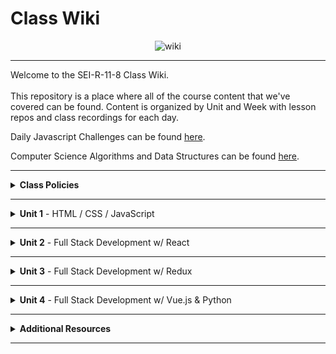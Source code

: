 # Class Wiki

<div align="center">
  <img src="https://i.imgur.com/e2Ma89q.png" alt="wiki">
</div>

___
Welcome to the SEI-R-11-8 Class Wiki. <br/><br/> This repository is a place where all of the course content that we've covered can be found. Content is organized by Unit and Week with lesson repos and class recordings for each day.

Daily Javascript Challenges can be found [here](https://github.com/SEI-R-11-8/daily_js_challenges).

Computer Science Algorithms and Data Structures can be found [here](https://github.com/SEI-R-11-8/cs_data_structures).

___
<details><summary><strong>Class Policies</strong></summary><p>
  
Below, you will find Class Policies and Requirements as laid out in Orientation and conveyed by the Instructional Team.  We compile them here for your reference and review.
  
</p>

<ul type="none">

<li><details><summary><strong>Code of Conduct</strong></summary><p>
  
<ul>
  <li>Foster a productive classroom environment.</li>
  <li>Treat others with respect and dignity.</li>
  <li>Remember that everyone is coming at this with a different background.</li>
  <li>Professionalism in all methods of communication, both in-person <i>and</i> online.
    <ul>
      <li>Slack is an extension of our on-campus community. We ask that you remain courteous, respectful, and professional while engaging on Slack.</li>
    </ul>
  </li>
  <li><b>Zero tolerance for plagiarism and cheating.</b></li>
</ul>
  
</p></details></li>

<li><details><summary><strong>Deliverable Submission Requirements</strong></summary><p>
  
<ul>
  <li>Deliverables must be submitted following the <a href="https://github.com/SEI-R-11-8/template_pull_request">PR Guidelines</a>.</li>
  <li>Students must meet deliverable requirements for the submission to be marked as "Complete".</li>
  <li>Deliverables are <i>always</i> due the following class day at the beginning of class, unless otherwise stated.</li>
  <li>There is a grace period for re-submission or late submission.  All re-submits/late submits are due the <b>Monday following the week of assignment</b>.
    <ul>
      <li>Deliverables assigned on Fridays <b>do not</b> have a re-submit <i>or</i> late submit grace period.</li>
      <li>Deliverables submitted <i>after</i> the grace period <b>will not</b> be graded or accepted and will be marked as "Incomplete".</li>
    </ul>
  </li>
</ul>
  
</p></details></li>

<li><details><summary><strong>Graduation Requirements</strong></summary><p>
  
<ul>
  <li>Meet Project Requirements.
    <ul><li>Satisfactorily complete and present a project for <i>each</i> of the <b>4</b> units.</li></ul>
  </li>
  <li>Submit and complete a <i>minimum</i> of <b>80%</b> of deliverables (labs, homework, etc.).</li>
  <li>Adhere to attendance policy.
    <ul>
      <li>Students are allowed <b>3</b> absences over the <i>entire</i> course.</li>
      <li><b>3</b> tardies or early departures equals <b>1</b> absence.</li>
      <li>Tardy policy <i>includes</i> Outcomes participation.</li>
    </ul>
  </li>
</ul>
  
</p></details></li>

<li><details><summary><strong>A Note on Plagiarism</strong></summary><p>
  
<ul>
  <li>Plagiarism is a serious offense and grounds for immediate withdrawal.</li>
  <li>You are encouraged to ask others, including students, instructors, and Stack Overflow for help. However, it is <b><i>not acceptable to copy</i></b> another persons code and submit it as your own. More importantly, it is detrimental to your learning and growth.</li>
  <li>Small snippets of code that solve small problems taken from Stack Overflow are generally an exception to this rule. If you aren't sure, it is your responsibility to <b><i>ask your instructor</i></b>. To be on the safe side, we ask that you credit the person/resource you got the code from in a comment, and let an instructor take a look at it.</li>
</ul>
  
</p></details></li>

<li><details><summary><strong>Observed Holidays</strong></summary><p>

<p>
The following dates are observed Holidays for this Software Engineering Immersive.  There will be no class days on or within any of the date ranges listed below.  If you have any questions regarding Holidays, or have a special circumstance, please don't hesitate to reach out to your Instructional Associate.
</p>
  
| Holiday | Dates |
|:---:|:---:|
| Veteran's Day | November 11th, 2021 |
| Thanksgiving | November 24th, 2021 - November 26th, 2021 |
| Christmas/New Year's | December 24th, 2021 - December 31st, 2021 |
| Martin Luther King Jr. Day | January 17th, 2022 |
  
</p></details></li>
  
</ul></details>

____
<details><summary><strong>Unit 1</strong> - HTML / CSS / JavaScript</summary><p>

<ul type="none">
  
  <li><details><summary><strong>Week 1</strong></summary><p>
  
  <p>
  In Week 1, we review the fundamental concepts of <b>HTML</b>, <b>CSS</b>, and <b>JavaScript</b> along with introducing <b>git</b> workflow, <b>terminal</b> commands, and writing professional <b>markdown</b> files. 
  </p>
  
  <ul type="none">

  <li><details><summary>Repos</summary><p>

  | Day 1 | Day 2 | Day 3 | Day 4 | Day 5 |
  |:---:|:---:|:---:|:---:|:---:|
  | [Installfest](https://github.com/SEI-R-11-8/u1_installfest) | [Github / Homework Submission](https://github.com/SEI-R-11-8/u1_lesson_github) | [Flexbox Froggy](https://flexboxfroggy.com/) | Veteran's Day | [Grid Garden](https://cssgridgarden.com/) |
  | [Terminal Lesson](https://github.com/SEI-R-11-8/u1_lesson_terminal) | [Intro to HTML](https://github.com/SEI-R-11-8/u1_lesson_intro_HTML) | [JS Datatypes](https://github.com/SEI-R-11-8/u1_lesson_js_data_types) |  | [Intro to JS DOM](https://github.com/SEI-R-11-8/u1_lesson_intro_DOM) |
  | [Git Lesson](https://github.com/SEI-R-11-8/u1_lesson_git) | [Intro to CSS](https://github.com/SEI-R-11-8/u1_lesson_intro_CSS) | [JS Arrays](https://github.com/SEI-R-11-8/u1_lesson_js_arrays) |  | [JS DOM Quotes Lab](https://github.com/SEI-R-11-8/u1_lab_DOM_quotes) |
  | [VS Code Lesson](https://github.com/SEI-R-11-8/u1_lesson_VSCode) | [Fake Resume Lab](https://github.com/SEI-R-11-8/u1_lab_fake_resume) | [JS Loops & Control Flow](https://github.com/SEI-R-11-8/u1_lesson_loops_and_control_flow) |  | [JS Events](https://github.com/SEI-R-11-8/u1_lesson_js_events) |
  | [Star Wars Homework](https://github.com/SEI-R-11-8/u1_hw_star_wars) | [Flexbox / Grid](https://github.com/SEI-R-11-8/u1_lesson_flex_grid) | [JS Functions](https://github.com/SEI-R-11-8/u1_lesson_js_functions) |  | [JS Dots Game Lab](https://github.com/SEI-R-11-8/u1_lab_dots) |
  |  | [Markdown / ReadMe Homework](https://github.com/SEI-R-11-8/u1_hw_markdown) | [JS Scope](https://github.com/SEI-R-11-8/u1_lesson_js_scope) |  | [Tic Tac Toe Homework](https://github.com/SEI-R-11-8/u1_hw_tic_tac_toe) |
  |  |  | [Control Flow Adventure Homework](https://github.com/SEI-R-11-8/u1_hw_control_flow_adventure) |  |  |

  </p></details></li>


  <li><details><summary>Class Recordings - Group 1</summary><p>

  | Day 1 | Day 2 | Day 3 | Day 4 | Day 5 |
  |:---:|:---:|:---:|:---:|:---:|
  | [Recording](https://generalassembly.zoom.us/rec/share/as27wKEs5ZKqKdxbgviXMp2wTE5XOXZljw57eP7e22rbqovnMSo73QflxErm1UUT.fC4bQS5xrjRNjeZi) | [Recording](https://generalassembly.zoom.us/rec/share/PuLJpqp7-Zu3VBTepul8lIDyC3LfqSs_7tAWGES2LAnAapJUQN_Y5Ezq970iVf3W.zCw10SaR60lUf74y) | [Recording](https://generalassembly.zoom.us/rec/share/yW7vOAmFVLD8QyW0oiX-ilRidEBzPFHspOHKX_QCNwpcg7A2u9DW1WqWCtgxvHRh.c97WOeVAjZU-VY5A) | No Recording | [Recording](https://generalassembly.zoom.us/rec/share/4HnkXa-s1p0beq86TvqxGbu6eenpU4gMn9_TOJUopPw6c7Vyve95ght_M3oVtsHb.ae0IQPhXEh5Ig28m) |
  | Passcode: `DdhA?5?e` | Passcode: `Nhk6!B3*` | Passcode: `&V9pe6$y` |  | Passcode: `4%iE2cC8` |

  </p></details></li>

  <li><details><summary>Class Recordings - Group 2</summary><p>

  | Day 1 | Day 2 | Day 3 | Day 4 | Day 5 |
  |:---:|:---:|:---:|:---:|:---:|
  | [Recording](https://generalassembly.zoom.us/rec/share/bY93M1gmrRiwMIIN1b7oSRsV2zJ4ONF4b3kfZ09Fx4-wm2xx7WWASpyxcBhX6DMS.lupxx_8rGf7JesxW) | [Recording](https://generalassembly.zoom.us/rec/share/26RMeIwfPUBJZ9w6qLDgZoYLHmHi40Fkbw64pVVrkKfdbryj4bM5FEbu3HN5P_Ko.2tKq3uwIInxeTk0t) | [Recording](https://generalassembly.zoom.us/rec/share/mA9U2s1k30T5zrwM98nCPSfWefgjWQfQDuDWxYNf3boW_0s_B5AAnz1CYRssPfQW.yFw_GHgADCgGSpVH) | No Recording | [Recording](https://generalassembly.zoom.us/rec/share/4HnkXa-s1p0beq86TvqxGbu6eenpU4gMn9_TOJUopPw6c7Vyve95ght_M3oVtsHb.ae0IQPhXEh5Ig28m) |
  | Passcode: `4zzW^N8&` | Passcode: `mq1P22.b` | Passcode: `6w&ZMbQp` |  | Passcode: `4%iE2cC8` |

  </p></details></li>
  
  </ul>
  
  ___
  </p></details></li>
  
  <li><details><summary><strong>Week 2</strong></summary><p>
  
  <p>
  In Week 2, we practiced more <b>DOM Manipulation</b> and were introduced to <b>Daily JavaScript Challenges</b> and basic algorithmic problem solving. We and learned about <b>ES6</b> syntax along with <b>Higher Order Functions</b> and <b>Object Oriented Programming</b> in JavaScript.
  </p>
  
  <ul type="none">

  <li><details><summary>Repos</summary><p>
  
  | Day 1 | Day 2 | Day 3 | Day 4 | Day 5 |
  |:---:|:---:|:---:|:---:|:---:|
  | [Intro Daily JS Challenges](https://github.com/SEI-R-11-8/daily_js_challenges) | [JS HOF](https://github.com/SEI-R-11-8/u1_lesson_HOF) | [Box Model Practice](https://github.com/SEI-R-11-8/u1_lab_box_model) | Project Worktime | Project Worktime | 
  | [JS Objects](https://github.com/SEI-R-11-8/u1_lesson_js_objects) | [JS HOF Lab](https://github.com/SEI-R-11-8/u1_lab_HOF) | [JS Fast & Furious Lab](https://github.com/SEI-R-11-8/u1_lab_fast_and_furious) |  |  |  
  | [Jurassic Objects Lab](https://github.com/SEI-R-11-8/u1_lab_jurassic_objects) | [Intro to OOP](https://github.com/SEI-R-11-8/u1_lesson_OOP) | [P1 Prompt](https://github.com/SEI-R-11-8/u1_project_prompt) |  |  | 
  | [ES6 Syntax](https://github.com/SEI-R-11-8/u1_lesson_ES6) | [OOP Exercise Lab](https://github.com/SEI-R-11-8/u1_lab_OOP_exercise) |  |  |  | 
  | [ES6 Lab](https://github.com/SEI-R-11-8/u1_lab_ES6_practice) | [Donut Adventure Homework](https://github.com/SEI-R-11-8/u1_hw_donut_adventure) |  |  |  | 
  |  | [JS HOF Homework](https://github.com/SEI-R-11-8/u1_hw_HOF) |  |  |  | 
  
  </p></details></li>


  <li><details><summary>Class Recordings - Group 1</summary><p>

  | Day 1 | Day 2 | Day 3 | Day 4 | Day 5 |
  |:---:|:---:|:---:|:---:|:---:|
  | [Recording](https://generalassembly.zoom.us/rec/share/as6F4CgbHeW_VKZ6m88mCXydTlcK0Gl4u1WPEA0BDtWg4rZm3rhZ2Ar_BMfJuvCA.UkhObJ6KRNrdmy9C) | [Recording](https://generalassembly.zoom.us/rec/share/VMkYr_Yu_9aqwUBgZBWbNwg6-rqXNh88_VhoTMyFyCntWL66u3j7W1WA68O_rOjR.528wd4XFOwlR4CuV) | No Recording | No Recording | No Recording |
  | Passcode: `01AuV5i=` | Passcode: `M#zv3u5h` |  |  |  |

  </p></details></li>

  <li><details><summary>Class Recordings - Group 2</summary><p>

  | Day 1 | Day 2 | Day 3 | Day 4 | Day 5 |
  |:---:|:---:|:---:|:---:|:---:|
  | [Recording](https://generalassembly.zoom.us/rec/share/HTWvWciJF7mLDK4-y9kQUHptvB-GW2jQDpdbJdzljzUK_CFYVmNCuYIBeGLC3iQk.fu1kF3s7cZybW2jt) | [Recording](https://generalassembly.zoom.us/rec/share/yuVGp880PxgoNCp07ROxiXgISDQ6Nv8GP9ARa5Mh3vGEjXnTJgI-cYihV1N0AVcj.Rb-pjifg3YJmbjK3) | No Recording | No Recording | No Recording |
  | Passcode: `U&a7ZxEh` | Passcode: `zi6%+W$d` |  |  |  |

  </p></details></li>
  
  </ul>
  
  </p></details></li>

</p></details>

___
<details><summary><strong>Unit 2</strong> - Full Stack Development w/ React</summary><p>

<ul type="none">

  <li><details><summary><strong>Week 4</strong></summary><p>
  
   <p>
     In Week 4, we started the week by learning how to call on external data sources with <b>APIs</b>.  Then we learned all about <b>React</b> and what an amazing JavaScript library it can be for developers. We learned the concepts of <b>components</b>, <b>props</b>, and about <b>React Hooks</b> and <b>functional components</b>. We learned about <b>useState</b> and how to use it to manage our state within our apps.
  </p>
  
  <ul type="none">

  <li><details><summary>Repos</summary><p>
  
  | Day 1 | Day 2 | Day 3 | Day 4 | Day 5 |
  |:---:|:---:|:---:|:---:|:---:|
  | [Intro to APIs](https://github.com/SEI-R-11-8/u1_lesson_intro_to_APIs) | [Momentum Lab](https://github.com/SEI-R-11-8/u2_lab_momentum) | [Intro to React](https://github.com/SEI-R-11-8/u2_lesson_intro_to_react) | [Component Heirarchy Diagrams](https://github.com/SEI-R-11-8/u2_lesson_component_heirarchy) | [Intro to State & Hooks](https://github.com/SEI-R-11-8/u2_lesson_intro_to_state) | 
  | [Dogs API Lab](https://github.com/SEI-R-11-8/u1_lab_API_dogs) | [Dougie the Donut & Pizza Rat Lab / Homework](https://github.com/SEI-R-11-8/u2_lab_dougie_and_pizza_rat) | [React Components](https://github.com/SEI-R-11-8/u2_lesson_react_components) | [React Props](https://github.com/SEI-R-11-8/u2_lesson_react_props) | [Hooks ATM Lab](https://github.com/SEI-R-11-8/u2_lab_hooks_ATM) |  
  | [TMDB Lab / Homework](https://github.com/SEI-R-11-8/u1_lab_TMDB_API) | []() | []() | [LOTR Lab](https://github.com/SEI-R-11-8/u2_lab_react_LOTR) | [Likes Lab](https://github.com/SEI-R-11-8/u2_lab_likes) | 
  | []() | []() | []() | [Mapping Components](https://github.com/SEI-R-11-8/u2_lesson_react_mapping_components) | [Groceries Lab](https://github.com/SEI-R-11-8/u2_lab_groceries) | 
  | []() | []() | []() | [Mapping Components Lab](https://github.com/SEI-R-11-8/u2_lab_mapping_components) | [Dr. Who Lab](https://github.com/SEI-R-11-8/u2_lab_dr_who) | 
  | []() | []() | []() | [React Quiz](https://github.com/SEI-R-11-8/u2_quiz_react) | [Movie Mapping Homework](https://github.com/SEI-R-11-8/u2_hw_mapping_components) | 
  
  </p></details></li>


  <li><details><summary>Class Recordings - Group 1</summary><p>

  | Day 1 | Day 2 | Day 3 | Day 4 Morning | Day 4 Afternoon | Day 5 |
  |:---:|:---:|:---:|:---:|:---:|:---:|
  | [Recording](https://generalassembly.zoom.us/rec/share/SloP9J63QytxyN_h9g7gkFG464eCaX6OK3XIR4rCIcDIX9iKj7raNzeZ5iqYTQkJ.RCc1u4nAQOYE0RYC) | No Recording | [Recording](https://generalassembly.zoom.us/rec/share/YwoxjcxHcj844UNIdJcH9tvg-8eB7AV7Rmf3Z3e_qO1b0_GxMYcRlZPlZZfvYClQ.J0_Ao_SWNlyUQPDY) | [Recording](https://generalassembly.zoom.us/rec/share/Yw351yy24Wa9yvhIHBM8d2aRHI0CG2uUX2C1_Hnhj1RZDOieNgy38uJ1zXz4p_mE.1ReVUn-WCF96k0LZ) | [Recording](https://generalassembly.zoom.us/rec/share/aNnVQvqLF8PN9qWvRCOLbtKDIpS5bETtS9TbAHpySP324JizFKcyWqc8B1f3rN3V.f1dzCyRoLa6azcxD) | [Recording](https://generalassembly.zoom.us/rec/share/BemQNMGaUhndvAJiG8FkzdICzGfJcfeK5KJJWHOiuaDgbpUAm6-FeeuDacBRSrcI._WAU7Yy8TXVWs6pR) |
  | Passcode: `EaFDyS1%` |  | Passcode: `9.&3S#7%` | Passcode: `i%65#D^=` | Passcode: `Q&r0VPc*` | Passcode: `@5vSSceZ` |

  </p></details></li>

  <li><details><summary>Class Recordings - Group 2</summary><p>

  | Day 1 | Day 2 | Day 3 | Day 4 Morning | Day 4 Afternoon | Day 5 |
  |:---:|:---:|:---:|:---:|:---:|:---:|
  | [Recording](https://generalassembly.zoom.us/rec/share/euIAxIvwp3ipF12Sn8IKgTqyDIqtgjp6uGmsIF2hl4fO7Qaxqv472a6cxXi0bQpy.Ta_f2YOQTRGsNYAO) | No Recording | [Recording](https://generalassembly.zoom.us/rec/share/bCaeT4jNIwNqaPhlmXtA2YL2oyfBLsf-EZrvsdW4IrUwrGdG0Vew1OeVM3nnKQGL.EJc5n2CLatDtoBhJ) | [Recording](https://generalassembly.zoom.us/rec/share/AzdUeN0kHfz35r5B1Wrs5Ws2rBc2OybjihbS10WVS2oJL3XNeNd6ANrkwN6Yi7Bq.4kJgQrdC2CbkA54Y) | [Recording](https://generalassembly.zoom.us/rec/share/WQc85LfazpNO-XhqAp8kdc4dLzDx4R2Pofiy3Z-SkAj384SXPO_pTY3KjPdQoIaY.dYIhU3jNACP2OJJ-) | [Recording](https://generalassembly.zoom.us/rec/share/_XsYvtRT5DwqVPGdnk_-sXoSF9tpNVj-oQucMQBZG35xIR10TZ6siHzyP39uOZTU.e628mHL25taiIKGH) |
  | Passcode: `&xH3j+I9` |  | Passcode: `&JD8.va9` | Passcode: `JQxc9ft?` | Passcode: `9r*R9#5S` | Passcode: `9T=Z#&B2` |

  </p></details></li>
  
  </ul>
  
  ___
  </p></details></li>
  
  <li><details><summary><strong>Week 5</strong></summary><p>
  
  <p>
  In Week 5, we moved into more complicated React Hooks like <b>useEffect</b> and <b>useReducer</b>.  We learned about the idea of <b>conditional rendering</b> and how we can use our user's input to influence our output.  We were also introduced to <b>React Router</b> and got to see how it gives us powerful new tools to build our React Apps. Then we were introduced to back-end and got to practice using <b>Express</b> and <b>Express Middleware</b>.  We also learned how to implement <b>controllers</b>.  We then got a taste of <b>MongoDB</b> and <b>mongoose</b> as a way to store our app's data.
  </p>
  
  <ul type="none">

  <li><details><summary>Repos</summary><p>
  
  | Day 1 | Day 2 | Day 3 | Day 4 | Day 5 |
  |:---:|:---:|:---:|:---:|:---:|
  | [Intro to useEffect](https://github.com/SEI-R-11-8/u2_lesson_useEffect) | [Intro to useReducer](https://github.com/SEI-R-11-8/u2_lesson_useReducer) | [React Router](https://github.com/SEI-R-11-8/u2_lesson_react_router) | [Intro to Express](https://github.com/SEI-R-11-8/u2_lesson_express_intro) | [ERDs](https://github.com/SEI-R-11-8/u2_lesson_ERD) | 
  | [Stoplight Lab](https://github.com/SEI-R-11-8/u2_lab_useEffect_stoplight) | [CSS Manipulator Lab / Homework](https://github.com/SEI-R-11-8/u2_lab_CSS_manipulator) | [React Router Lab](https://github.com/SEI-R-11-8/u2_lab_react_router) | [Express Routes](https://github.com/SEI-R-11-8/u2_lesson_express_routing) | [MongoDB](https://github.com/SEI-R-11-8/u2_lesson_mongoDB) |  
  | [React Conditional Rendering](https://github.com/SEI-R-11-8/u2_lesson_react_conditional_rendering) | [React w/ APIs](https://github.com/SEI-R-11-8/u2_lesson_react_APIs) | [RAWG Router Homework](https://github.com/SEI-R-11-8/u2_hw_RAWG_router) | [Intro to Middleware](https://github.com/SEI-R-11-8/u2_lesson_express_middleware) | [MongoDB Sneakers Lab](https://github.com/SEI-R-11-8/u2_lab_mongoDB_sneakers) | 
  | [Conditional Rendering Lab](https://github.com/SEI-R-11-8/u2_lab_conditional_rendering) | [Kanye useEffect Lab](https://github.com/SEI-R-11-8/u2_lab_kanye_useEffect) | []() | [Express Controllers](https://github.com/SEI-R-11-8/u2_lesson_express_controllers) | [Mongo / Mongoose Data Model](https://github.com/SEI-R-11-8/u2_lesson_mongoose_data_model) | 
  | [React Calculator Homework](https://github.com/SEI-R-11-8/u2_hw_react_hooks_calculator) | []() | []() | [Express Fruits Homework](https://github.com/SEI-R-11-8/u2_hw_express_fruits) | [Mongoose Express](https://github.com/SEI-R-11-8/u2_lab_mongoose_express) | 
  | []() | []() | []() | []() | [Mongoose Plants](https://github.com/SEI-R-11-8/u2_hw_mongoose_plants) | 
  
  </p></details></li>


  <li><details><summary>Class Recordings - Group 1</summary><p>

  | Day 1 | Day 2 | Day 3 | Day 4 | Day 5 |
  |:---:|:---:|:---:|:---:|:---:|
  | [Recording]() | [Recording]() | [Recording]() | [Recording]() | [Recording]() |
  | Passcode: ` ` | Passcode: ` ` | Passcode: ` ` | Passcode: ` ` | Passcode: ` ` |

  </p></details></li>

  <li><details><summary>Class Recordings - Group 2</summary><p>

  | Day 1 | Day 2 | Day 3 | Day 4 | Day 5 |
  |:---:|:---:|:---:|:---:|:---:|
  | [Recording]() | [Recording]() | [Recording]() | [Recording]() | [Recording]() |
  | Passcode: ` ` | Passcode: ` ` | Passcode: ` ` | Passcode: ` ` | Passcode: ` ` |

  </p></details></li>
  
  </ul>
  
  </p></details></li>

</p></details>

___
<details><summary><strong>Unit 3</strong> - Full Stack Development w/ Redux</summary><p>

<ul type="none">

  <li><details><summary><strong>Week 7</strong></summary><p>
  
  <p>
  Week 7 description...
  </p>
  
  <ul type="none">

  <li><details><summary>Repos</summary><p>
  
  | Day 1 | Day 2 | Day 3 | Day 4 | Day 5 |
  |:---:|:---:|:---:|:---:|:---:|
  | []() | []() | []() | []() | []() | 
  | []() | []() | []() | []() | []() |  
  | []() | []() | []() | []() | []() | 
  | []() | []() | []() | []() | []() | 
  | []() | []() | []() | []() | []() | 
  | []() | []() | []() | []() | []() | 
  
  </p></details></li>


  <li><details><summary>Class Recordings - Group 1</summary><p>

  | Day 1 | Day 2 | Day 3 | Day 4 | Day 5 |
  |:---:|:---:|:---:|:---:|:---:|
  | [Recording]() | [Recording]() | [Recording]() | [Recording]() | [Recording]() |
  | Passcode: ` ` | Passcode: ` ` | Passcode: ` ` | Passcode: ` ` | Passcode: ` ` |

  </p></details></li>

  <li><details><summary>Class Recordings - Group 2</summary><p>

  | Day 1 | Day 2 | Day 3 | Day 4 | Day 5 |
  |:---:|:---:|:---:|:---:|:---:|
  | [Recording]() | [Recording]() | [Recording]() | [Recording]() | [Recording]() |
  | Passcode: ` ` | Passcode: ` ` | Passcode: ` ` | Passcode: ` ` | Passcode: ` ` |

  </p></details></li>
  
  </ul>
  
  ___
  </p></details></li>
  
  <li><details><summary><strong>Week 8</strong></summary><p>
  
  <p>
  Week 8 description...
  </p>
  
  <ul type="none">

  <li><details><summary>Repos</summary><p>
  
  | Day 1 | Day 2 | Day 3 | Day 4 | Day 5 |
  |:---:|:---:|:---:|:---:|:---:|
  | []() | []() | []() | []() | []() | 
  | []() | []() | []() | []() | []() |  
  | []() | []() | []() | []() | []() | 
  | []() | []() | []() | []() | []() | 
  | []() | []() | []() | []() | []() | 
  | []() | []() | []() | []() | []() | 
  
  </p></details></li>


  <li><details><summary>Class Recordings - Group 1</summary><p>

  | Day 1 | Day 2 | Day 3 | Day 4 | Day 5 |
  |:---:|:---:|:---:|:---:|:---:|
  | [Recording]() | [Recording]() | [Recording]() | [Recording]() | [Recording]() |
  | Passcode: ` ` | Passcode: ` ` | Passcode: ` ` | Passcode: ` ` | Passcode: ` ` |

  </p></details></li>

  <li><details><summary>Class Recordings - Group 2</summary><p>

  | Day 1 | Day 2 | Day 3 | Day 4 | Day 5 |
  |:---:|:---:|:---:|:---:|:---:|
  | [Recording]() | [Recording]() | [Recording]() | [Recording]() | [Recording]() |
  | Passcode: ` ` | Passcode: ` ` | Passcode: ` ` | Passcode: ` ` | Passcode: ` ` |

  </p></details></li>
  
  </ul>
  
  </p></details></li>

</p></details>

___
<details><summary><strong>Unit 4</strong> - Full Stack Development w/ Vue.js & Python</summary><p>

<ul type="none">

  <li><details><summary><strong>Week 10</strong></summary><p>
  
  <p>
  Week 10 description...
  </p>
  
  <ul type="none">

  <li><details><summary>Repos</summary><p>
  
  | Day 1 | Day 2 | Day 3 | Day 4 | Day 5 |
  |:---:|:---:|:---:|:---:|:---:|
  | []() | []() | []() | []() | []() | 
  | []() | []() | []() | []() | []() |  
  | []() | []() | []() | []() | []() | 
  | []() | []() | []() | []() | []() | 
  | []() | []() | []() | []() | []() | 
  | []() | []() | []() | []() | []() | 
  
  </p></details></li>


  <li><details><summary>Class Recordings - Group 1</summary><p>

  | Day 1 | Day 2 | Day 3 | Day 4 | Day 5 |
  |:---:|:---:|:---:|:---:|:---:|
  | [Recording]() | [Recording]() | [Recording]() | [Recording]() | [Recording]() |
  | Passcode: ` ` | Passcode: ` ` | Passcode: ` ` | Passcode: ` ` | Passcode: ` ` |

  </p></details></li>

  <li><details><summary>Class Recordings - Group 2</summary><p>

  | Day 1 | Day 2 | Day 3 | Day 4 | Day 5 |
  |:---:|:---:|:---:|:---:|:---:|
  | [Recording]() | [Recording]() | [Recording]() | [Recording]() | [Recording]() |
  | Passcode: ` ` | Passcode: ` ` | Passcode: ` ` | Passcode: ` ` | Passcode: ` ` |

  </p></details></li>
  
  </ul>
  
  ___
  </p></details></li>
  
  <li><details><summary><strong>Week 11</strong></summary><p>
  
  <p>
  Week 11 description...
  </p>
  
  <ul type="none">

  <li><details><summary>Repos</summary><p>
  
  | Day 1 | Day 2 | Day 3 | Day 4 | Day 5 |
  |:---:|:---:|:---:|:---:|:---:|
  | []() | []() | []() | []() | []() | 
  | []() | []() | []() | []() | []() |  
  | []() | []() | []() | []() | []() | 
  | []() | []() | []() | []() | []() | 
  | []() | []() | []() | []() | []() | 
  | []() | []() | []() | []() | []() | 
  
  </p></details></li>


  <li><details><summary>Class Recordings - Group 1</summary><p>

  | Day 1 | Day 2 | Day 3 | Day 4 | Day 5 |
  |:---:|:---:|:---:|:---:|:---:|
  | [Recording]() | [Recording]() | [Recording]() | [Recording]() | [Recording]() |
  | Passcode: ` ` | Passcode: ` ` | Passcode: ` ` | Passcode: ` ` | Passcode: ` ` |

  </p></details></li>

  <li><details><summary>Class Recordings - Group 2</summary><p>

  | Day 1 | Day 2 | Day 3 | Day 4 | Day 5 |
  |:---:|:---:|:---:|:---:|:---:|
  | [Recording]() | [Recording]() | [Recording]() | [Recording]() | [Recording]() |
  | Passcode: ` ` | Passcode: ` ` | Passcode: ` ` | Passcode: ` ` | Passcode: ` ` |

  </p></details></li>
  
  </ul>
  
  </p></details></li>

</p></details>

___
<details><summary><strong>Additional Resources</strong></summary><p>

Below is a list of additional resources that were hand-picked by your instructors. If you find that you don't have the time during the immersive, these resources will still help to solidify your understanding of key concepts after graduation.
  <ul type="none">
  
  <li><details><summary><strong>Practice</strong> - sites to hone your skills</summary><p>
  
  - [Codeacademy](https://www.codecademy.com/catalog)
  - [Codewars](https://www.codewars.com)
  - [CSS Battle](https://cssbattle.dev/)
  - [CSS Diner](https://flukeout.github.io/)
  - [Flexbox Froggy](https://flexboxfroggy.com/)
  - [Grid Garden](https://cssgridgarden.com/)
  - [Screeps](https://screeps.com/)
  </p></details></li>
  
  <li><details><summary><strong>Reading</strong> - helpful articles and topics</summary><p>
  
  - [10 Need-to-know Mac Terminal Commands](https://scotch.io/bar-talk/10-need-to-know-mac-terminal-commands)
  - [Eloquent JavaScript](https://eloquentjavascript.net/)
  - [CSS Tricks](https://css-tricks.com/)
  - [Rubber Duck Debugging](https://rubberduckdebugging.com/)
  - [Medium: What Is An API?](https://medium.com/free-code-camp/what-is-an-api-in-english-please-b880a3214a82)
  - [Medium: Higher Order Functions](https://medium.com/javascript-in-plain-english/4-must-know-higher-order-functions-in-javascript-411f85545881)
  - [Medium: Local Git Repos vs Remote Repos](https://medium.com/swlh/git-local-repo-and-github-remote-repo-eae1c948fbf5)
  - [Medium: Explaining API's](https://medium.com/javascript-in-plain-english/many-developers-struggle-with-explaining-apis-20a071d74596)
  </p></details></li>
  
  <li><details><summary><strong>Documentation</strong> - commonly used docs for reference</summary><p>
  
  - [MDN JavaScript Docs](https://developer.mozilla.org/en-US/docs/Web/JavaScript/Guide)
  - [W3Schools CSS Docs](https://www.w3schools.com/cssref/default.asp)
  - [React Docs](https://reactjs.org/docs/getting-started.html)

  </p></details></li>
  
  <li><details><summary><strong>Cheatsheets</strong> - quick references</summary><p>
  
  - [Markdown Cheatsheet](https://guides.github.com/pdfs/markdown-cheatsheet-online.pdf)
  - [JavaScript Cheatsheet](https://websitesetup.org/javascript-cheat-sheet/)
  - [ES6 Cheatsheet](https://devhints.io/es6)
  - [Component Lifecycle Cheatsheet](https://dev.to/bunlong/react-component-lifecycle-methods-cheatsheet-23gi)
  - [ERD Cheatsheet](https://drive.google.com/file/d/0B_spkK3eZiHmZTZhczVTaVZxUFU/view?resourcekey=0-pvJ1STXJ4xEpjqpFWQtUhg)
  </p></details></li>
  
  </ul>
 
</p></details>

___

